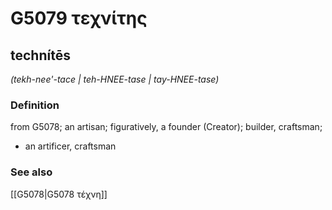 # G5079 τεχνίτης

## technítēs

_(tekh-nee'-tace | teh-HNEE-tase | tay-HNEE-tase)_

### Definition

from G5078; an artisan; figuratively, a founder (Creator); builder, craftsman; 

- an artificer, craftsman

### See also

[[G5078|G5078 τέχνη]]
